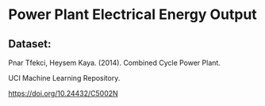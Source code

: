 # Power Plant Electrical Energy Output

## Dataset:

Pnar Tfekci, Heysem Kaya. (2014). Combined Cycle Power Plant. 

UCI Machine Learning Repository. 

https://doi.org/10.24432/C5002N
